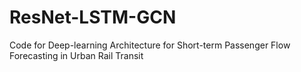 # ResNet-LSTM-GCN
Code for Deep-learning Architecture for Short-term Passenger Flow Forecasting in Urban Rail Transit
